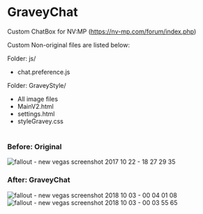 # GraveyChat

Custom ChatBox for NV:MP (https://nv-mp.com/forum/index.php)

Custom Non-original files are listed below:

Folder: js/
* chat.preference.js
	
Folder: GraveyStyle/
* All image files
* MainV2.html
* settings.html
* styleGravey.css 
</br></br>
### Before: Original
![fallout - new vegas screenshot 2017 10 22 - 18 27 29 35](https://user-images.githubusercontent.com/43631289/46395139-43d68780-c6a0-11e8-8c65-9c2e042cdd55.png)
### After: GraveyChat
![fallout - new vegas screenshot 2018 10 03 - 00 04 01 08](https://user-images.githubusercontent.com/43631289/46395147-4802a500-c6a0-11e8-9767-1264e806d6f8.png)
![fallout - new vegas screenshot 2018 10 03 - 00 03 55 65](https://user-images.githubusercontent.com/43631289/46395149-4933d200-c6a0-11e8-9f55-bb01f816cbe2.png)
